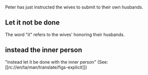 Peter has just instructed the wives to submit to their own husbands.

## Let it not be done ##

The word "it" refers to the wives' honoring their husbands.

## instead the inner person ##

"instead let it be done with the inner person" (See: [[rc://en/ta/man/translate/figs-explicit]])